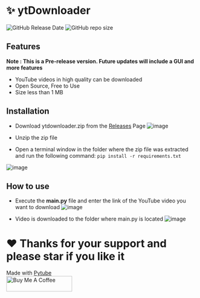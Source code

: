 # ✨ ytDownloader 

<img alt="GitHub Release Date" src="https://img.shields.io/github/release-date/kavindu-aka-sid/ytdownloader"> <img alt="GitHub repo size" src="https://img.shields.io/github/repo-size/kavindu-aka-sid/ytdownloader">

## Features 

**Note : This is a Pre-release version. Future updates will include a GUI and more features**

- YouTube videos in high quality can be downloaded
- Open Source, Free to Use
- Size less than 1 MB

## Installation

* Download ytdownloader.zip from the [Releases](https://github.com/kavindu-aka-sid/ytDownloader/releases) Page
 ![image](https://user-images.githubusercontent.com/81173459/171095761-c568b61c-2dc6-4cb9-836c-6ab77e6bd9cc.png)

* Unzip the zip file
* Open a terminal window in the folder where the zip file was extracted and run the following command:
```pip install -r requirements.txt```

 ![image](https://user-images.githubusercontent.com/81173459/171096446-efec6d91-eba7-4855-95fb-d0b2fab6d39f.png)

## How to use

* Execute the **main.py** file and enter the link of the YouTube video you want to download
 ![image](https://user-images.githubusercontent.com/81173459/171097054-0bec0bef-cd01-4b04-a883-1f302e2e6aa3.png)

* Video is downloaded to the folder where main.py is located
 ![image](https://user-images.githubusercontent.com/81173459/171097171-89384ebe-d22f-46a6-a417-2d576596df61.png)

# ❤ Thanks for your support and please star if you like it
Made with [Pytube](https://github.com/pytube/pytube) </br>
<a href="https://www.buymeacoffee.com/kavindunimsara" target="_blank"><img src="https://cdn.buymeacoffee.com/buttons/default-orange.png" alt="Buy Me A Coffee" height="41" width="174"></a>
